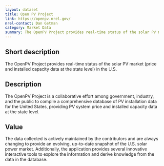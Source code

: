 ```yaml
---
layout: dataset
title: Open PV Project
link: https://openpv.nrel.gov/
nrel-contact: Dan Getman
category: Market Data
summary: The OpenPV Project provides real-time status of the solar PV market (price and installed capacity data at the state level) in the U.S.
---
```


## Short description

The OpenPV Project provides real-time status of the solar PV market (price and installed capacity data at the state level) in the U.S.

## Description

The OpenPV Project is a collaborative effort among
government, industry, and the public to compile a
comprehensive database of PV installation data for
the United States, providing PV system price and
installed capacity data at the state level.

## Value

The data collected is actively maintained by the
contributors and are always changing to provide an
evolving, up-to-date snapshot of the U.S. solar power
market. Additionally, the application provides several
innovative interactive tools to explore the information
and derive knowledge from the data in the database.
